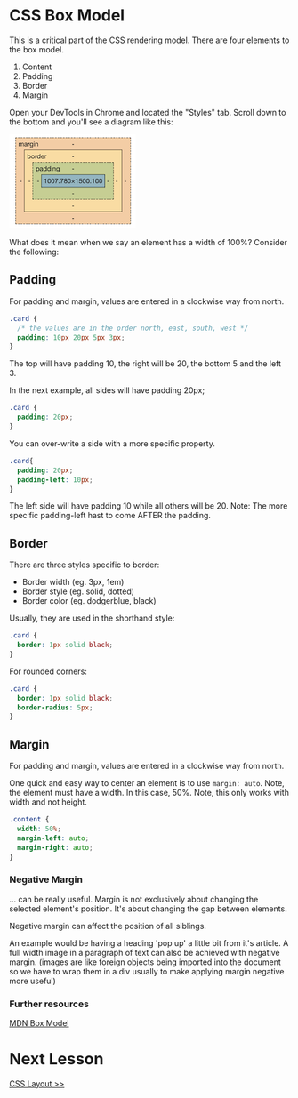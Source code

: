 # CSS Box Model

This is a critical part of the CSS rendering model. There are four elements to the box model.

1. Content
2. Padding
3. Border
4. Margin

Open your DevTools in Chrome and located the "Styles" tab. Scroll down to the bottom and you'll see a diagram like this:

![Box Model](./images/box_model.png)

What does it mean when we say an element has a width of 100%? Consider the following:

## Padding

For padding and margin, values are entered in a clockwise way from north.

```css
.card {
  /* the values are in the order north, east, south, west */
  padding: 10px 20px 5px 3px;
}
```

The top will have padding 10, the right will be 20, the bottom 5 and the left 3.

In the next example, all sides will have padding 20px;

```css
.card {
  padding: 20px;
}
```

You can over-write a side with a more specific property.

```css
.card{
  padding: 20px;
  padding-left: 10px;
}
```
The left side will have padding 10 while all others will be 20. Note: The more specific
padding-left hast to come AFTER the padding.

## Border

There are three styles specific to border:

- Border width (eg. 3px, 1em)
- Border style (eg. solid, dotted)
- Border color (eg. dodgerblue, black)

Usually, they are used in the shorthand style:

```css
.card {
  border: 1px solid black;
}
```

For rounded corners:

```css
.card {
  border: 1px solid black;
  border-radius: 5px;
}
```

## Margin

For padding and margin, values are entered in a clockwise way from north.

One quick and easy way to center an element is to use `margin: auto`. Note, the element must have a width. In this case, 50%. Note, this only works with width and not height.  

```css
.content {
  width: 50%;
  margin-left: auto;
  margin-right: auto;
}

```

### Negative Margin

... can be really useful. Margin is not exclusively about changing the selected element's position. It's about changing the gap between elements.

Negative margin can affect the position of all siblings.

An example would be having a heading 'pop up' a little bit from it's article. A full width image in a paragraph of text can also be achieved with negative margin. (images are like foreign objects being imported into the document so we have to wrap them in a div usually to make applying margin negative more useful)


### Further resources

[MDN Box Model](https://developer.mozilla.org/en-US/docs/Web/CSS/CSS_box_model/Introduction_to_the_CSS_box_model)

# Next Lesson
[CSS Layout >>](./9_css_layout.md)
